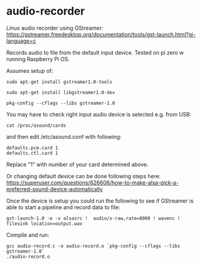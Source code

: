 # audio-recorder
Linux audio recorder using GStreamer: https://gstreamer.freedesktop.org/documentation/tools/gst-launch.html?gi-language=c 

Records audio to file from the default input device. Tested on pi zero w running Raspberry Pi OS.

Assumes setup of:

```console
sudo apt-get install gstreamer1.0-tools

sudo apt-get install libgstreamer1.0-dev

pkg-config --cflags --libs gstreamer-1.0
```

You may have to check right input audio device is selected  e.g. from USB:


```console
cat /proc/asound/cards
```

and then edit /etc/asound.conf with following:

```console
defaults.pcm.card 1
defaults.ctl.card 1
```
Replace "1" with number of your card determined above.

Or changing default device can be done following steps here:
https://superuser.com/questions/626606/how-to-make-alsa-pick-a-preferred-sound-device-automatically


Once the device is setup you could run the following to see if GStreamer is able to start a pipeline and record data to file:

```console
gst-launch-1.0 -e -v alsasrc !  audio/x-raw,rate=8000 ! wavenc ! filesink location=output.wav
```

Compile and run:

```console
gcc audio-record.c -o audio-record.o `pkg-config --cflags --libs gstreamer-1.0`
./audio-record.o
```



